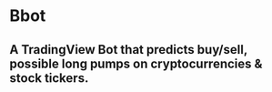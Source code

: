# Bbot
## A TradingView Bot that predicts buy/sell, possible long pumps on cryptocurrencies &amp; stock tickers.
